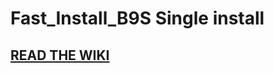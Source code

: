 # Fast_Install_B9S Single install

## [READ THE WIKI](https://github.com/Bestfast/Fast_Install_B9S/wiki)

